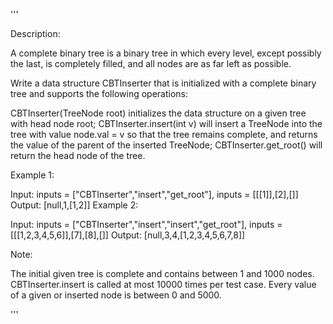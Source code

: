 '''

Description:

A complete binary tree is a binary tree in which every level, except possibly the last, is completely filled, and all nodes are as far left as possible.

Write a data structure CBTInserter that is initialized with a complete binary tree and supports the following operations:

CBTInserter(TreeNode root) initializes the data structure on a given tree with head node root;
CBTInserter.insert(int v) will insert a TreeNode into the tree with value node.val = v so that the tree remains complete, and returns the value of the parent of the inserted TreeNode;
CBTInserter.get_root() will return the head node of the tree.
 

Example 1:

Input: inputs = ["CBTInserter","insert","get_root"], inputs = [[[1]],[2],[]]
Output: [null,1,[1,2]]
Example 2:

Input: inputs = ["CBTInserter","insert","insert","get_root"], inputs = [[[1,2,3,4,5,6]],[7],[8],[]]
Output: [null,3,4,[1,2,3,4,5,6,7,8]]
 

Note:

The initial given tree is complete and contains between 1 and 1000 nodes.
CBTInserter.insert is called at most 10000 times per test case.
Every value of a given or inserted node is between 0 and 5000.

'''